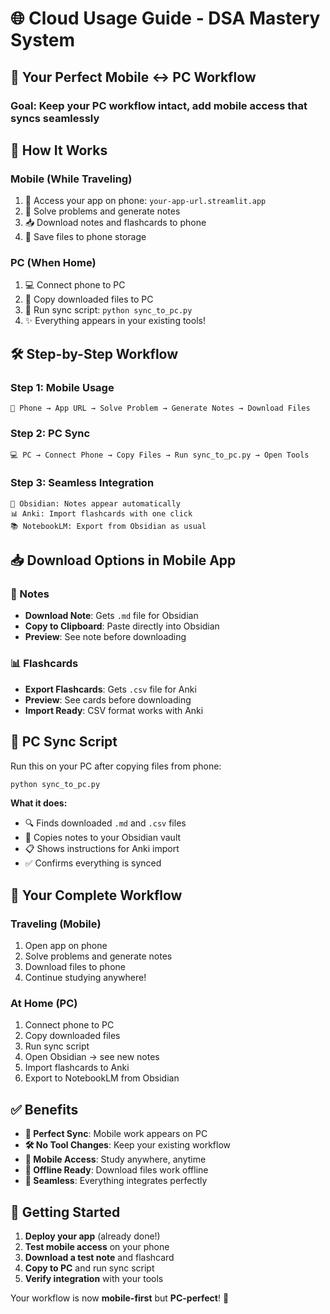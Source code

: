 # 🌐 Cloud Usage Guide - DSA Mastery System

## 📱 **Your Perfect Mobile ↔ PC Workflow**

### **Goal**: Keep your PC workflow intact, add mobile access that syncs seamlessly

## 🔄 **How It Works**

### **Mobile (While Traveling)**

1. 📱 Access your app on phone: `your-app-url.streamlit.app`
2. 🎯 Solve problems and generate notes
3. 📥 Download notes and flashcards to phone
4. 💾 Save files to phone storage

### **PC (When Home)**

1. 💻 Connect phone to PC
2. 📁 Copy downloaded files to PC
3. 🔄 Run sync script: `python sync_to_pc.py`
4. ✨ Everything appears in your existing tools!

## 🛠️ **Step-by-Step Workflow**

### **Step 1: Mobile Usage**

```
📱 Phone → App URL → Solve Problem → Generate Notes → Download Files
```

### **Step 2: PC Sync**

```
💻 PC → Connect Phone → Copy Files → Run sync_to_pc.py → Open Tools
```

### **Step 3: Seamless Integration**

```
📂 Obsidian: Notes appear automatically
📊 Anki: Import flashcards with one click
📚 NotebookLM: Export from Obsidian as usual
```

## 📥 **Download Options in Mobile App**

### **📝 Notes**

- **Download Note**: Gets `.md` file for Obsidian
- **Copy to Clipboard**: Paste directly into Obsidian
- **Preview**: See note before downloading

### **📊 Flashcards**

- **Export Flashcards**: Gets `.csv` file for Anki
- **Preview**: See cards before downloading
- **Import Ready**: CSV format works with Anki

## 🔧 **PC Sync Script**

Run this on your PC after copying files from phone:

```bash
python sync_to_pc.py
```

**What it does:**

- 🔍 Finds downloaded `.md` and `.csv` files
- 📂 Copies notes to your Obsidian vault
- 📋 Shows instructions for Anki import
- ✅ Confirms everything is synced

## 🎯 **Your Complete Workflow**

### **Traveling (Mobile)**

1. Open app on phone
2. Solve problems and generate notes
3. Download files to phone
4. Continue studying anywhere!

### **At Home (PC)**

1. Connect phone to PC
2. Copy downloaded files
3. Run sync script
4. Open Obsidian → see new notes
5. Import flashcards to Anki
6. Export to NotebookLM from Obsidian

## ✅ **Benefits**

- **🔄 Perfect Sync**: Mobile work appears on PC
- **🛠️ No Tool Changes**: Keep your existing workflow
- **📱 Mobile Access**: Study anywhere, anytime
- **💾 Offline Ready**: Download files work offline
- **🔗 Seamless**: Everything integrates perfectly

## 🚀 **Getting Started**

1. **Deploy your app** (already done!)
2. **Test mobile access** on your phone
3. **Download a test note** and flashcard
4. **Copy to PC** and run sync script
5. **Verify integration** with your tools

Your workflow is now **mobile-first** but **PC-perfect**! 🎉
